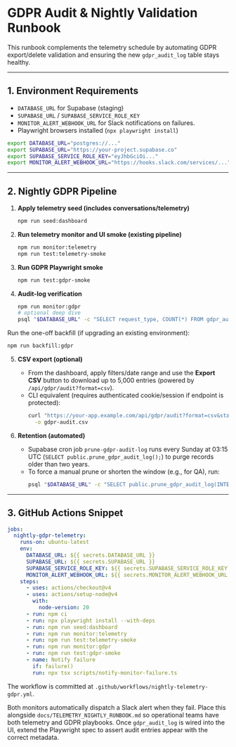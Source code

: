 # GDPR Audit & Nightly Validation Runbook

This runbook complements the telemetry schedule by automating GDPR export/delete validation and ensuring the new `gdpr_audit_log` table stays healthy.

---

## 1. Environment Requirements

- `DATABASE_URL` for Supabase (staging)
- `SUPABASE_URL` / `SUPABASE_SERVICE_ROLE_KEY`
- `MONITOR_ALERT_WEBHOOK_URL` for Slack notifications on failures.
- Playwright browsers installed (`npx playwright install`)

```bash
export DATABASE_URL="postgres://..."
export SUPABASE_URL="https://your-project.supabase.co"
export SUPABASE_SERVICE_ROLE_KEY="eyJhbGciOi..."
export MONITOR_ALERT_WEBHOOK_URL="https://hooks.slack.com/services/..."
```

---

## 2. Nightly GDPR Pipeline

1. **Apply telemetry seed (includes conversations/telemetry)**
   ```bash
   npm run seed:dashboard
   ```

2. **Run telemetry monitor and UI smoke (existing pipeline)**
   ```bash
   npm run monitor:telemetry
   npm run test:telemetry-smoke
   ```

3. **Run GDPR Playwright smoke**
   ```bash
   npm run test:gdpr-smoke
   ```

4. **Audit-log verification**
   ```bash
   npm run monitor:gdpr
   # optional deep dive
   psql "$DATABASE_URL" -c "SELECT request_type, COUNT(*) FROM gdpr_audit_log GROUP BY 1 ORDER BY 1;"
   ```

Run the one-off backfill (if upgrading an existing environment):

```bash
npm run backfill:gdpr
```

5. **CSV export (optional)**
   - From the dashboard, apply filters/date range and use the **Export CSV** button to download up to 5,000 entries (powered by `/api/gdpr/audit?format=csv`).
   - CLI equivalent (requires authenticated cookie/session if endpoint is protected):
     ```bash
     curl "https://your-app.example.com/api/gdpr/audit?format=csv&start_date=$(date -u +%Y-%m-01T00:00:00Z)&end_date=$(date -u +%Y-%m-%dT23:59:59Z)" \
       -o gdpr-audit.csv
     ```

6. **Retention (automated)**
   - Supabase cron job `prune-gdpr-audit-log` runs every Sunday at 03:15 UTC (`SELECT public.prune_gdpr_audit_log();`) to purge records older than two years.
   - To force a manual prune or shorten the window (e.g., for QA), run:
     ```bash
     psql "$DATABASE_URL" -c "SELECT public.prune_gdpr_audit_log(INTERVAL '30 days');"
     ```

---

## 3. GitHub Actions Snippet

```yaml
jobs:
  nightly-gdpr-telemetry:
    runs-on: ubuntu-latest
    env:
      DATABASE_URL: ${{ secrets.DATABASE_URL }}
      SUPABASE_URL: ${{ secrets.SUPABASE_URL }}
      SUPABASE_SERVICE_ROLE_KEY: ${{ secrets.SUPABASE_SERVICE_ROLE_KEY }}
      MONITOR_ALERT_WEBHOOK_URL: ${{ secrets.MONITOR_ALERT_WEBHOOK_URL }}
    steps:
      - uses: actions/checkout@v4
      - uses: actions/setup-node@v4
        with:
          node-version: 20
      - run: npm ci
      - run: npx playwright install --with-deps
      - run: npm run seed:dashboard
      - run: npm run monitor:telemetry
      - run: npm run test:telemetry-smoke
      - run: npm run monitor:gdpr
      - run: npm run test:gdpr-smoke
      - name: Notify failure
        if: failure()
        run: npx tsx scripts/notify-monitor-failure.ts
```

The workflow is committed at `.github/workflows/nightly-telemetry-gdpr.yml`.

Both monitors automatically dispatch a Slack alert when they fail. Place this alongside `docs/TELEMETRY_NIGHTLY_RUNBOOK.md` so operational teams have both telemetry and GDPR playbooks. Once `gdpr_audit_log` is wired into the UI, extend the Playwright spec to assert audit entries appear with the correct metadata.
